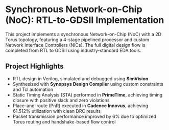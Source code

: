 # Synchronous Network-on-Chip (NoC): RTL-to-GDSII Implementation

This project implements a synchronous Network-on-Chip (NoC) with a 2D Torus topology, featuring a 4-stage pipelined processor and custom Network Interface Controllers (NICs). The full digital design flow is completed from RTL to GDSII using industry-standard EDA tools.

## Project Highlights
- RTL design in Verilog, simulated and debugged using **SimVision**
- Synthesized with **Synopsys Design Compiler** using custom constraints and Tcl automation
- Static Timing Analysis (STA) performed in **PrimeTime**, achieving timing closure with positive slack and zero violations
- Place-and-route (PnR) executed in **Cadence Innovus**, achieving 61.512% utilization with clean DRC results
- Packet transmission performance improved by 6% due to optimized Torus routing and handshake-based flow control

